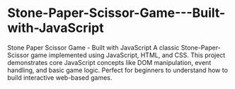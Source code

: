 # Stone-Paper-Scissor-Game---Built-with-JavaScript
Stone Paper Scissor Game - Built with JavaScript A classic Stone-Paper-Scissor game implemented using JavaScript, HTML, and CSS. This project demonstrates core JavaScript concepts like DOM manipulation, event handling, and basic game logic. Perfect for beginners to understand how to build interactive web-based games. 
